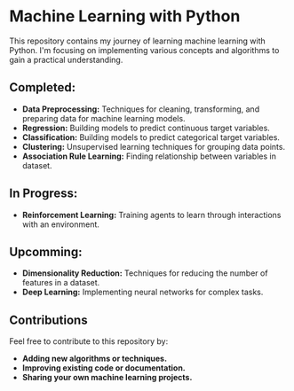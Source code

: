 # Machine Learning with Python

This repository contains my journey of learning machine learning with Python. I'm focusing on implementing various concepts and algorithms to gain a practical understanding.

## Completed:

- **Data Preprocessing:** Techniques for cleaning, transforming, and preparing data for machine learning models.
- **Regression:** Building models to predict continuous target variables.
- **Classification:** Building models to predict categorical target variables.
- **Clustering:** Unsupervised learning techniques for grouping data points.
- **Association Rule Learning:** Finding relationship between variables in dataset.

## In Progress:

- **Reinforcement Learning:** Training agents to learn through interactions with an environment.

## Upcomming:

- **Dimensionality Reduction:** Techniques for reducing the number of features in a dataset.
- **Deep Learning:** Implementing neural networks for complex tasks.

## Contributions

Feel free to contribute to this repository by:

- **Adding new algorithms or techniques.**
- **Improving existing code or documentation.**
- **Sharing your own machine learning projects.**
